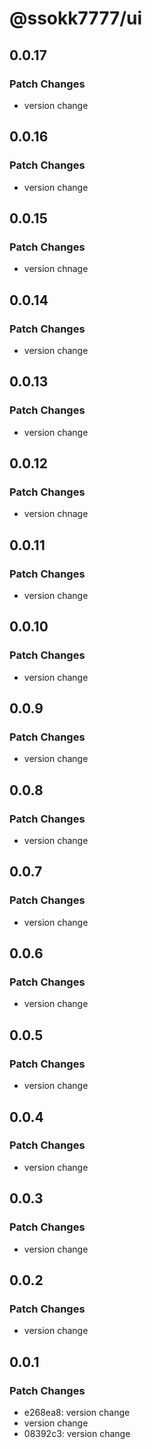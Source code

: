 # @ssokk7777/ui

## 0.0.17

### Patch Changes

- version change

## 0.0.16

### Patch Changes

- version change

## 0.0.15

### Patch Changes

- version chnage

## 0.0.14

### Patch Changes

- version change

## 0.0.13

### Patch Changes

- version change

## 0.0.12

### Patch Changes

- version chnage

## 0.0.11

### Patch Changes

- version change

## 0.0.10

### Patch Changes

- version change

## 0.0.9

### Patch Changes

- version change

## 0.0.8

### Patch Changes

- version change

## 0.0.7

### Patch Changes

- version change

## 0.0.6

### Patch Changes

- version change

## 0.0.5

### Patch Changes

- version change

## 0.0.4

### Patch Changes

- version change

## 0.0.3

### Patch Changes

- version change

## 0.0.2

### Patch Changes

- version change

## 0.0.1

### Patch Changes

- e268ea8: version change
- version change
- 08392c3: version change
